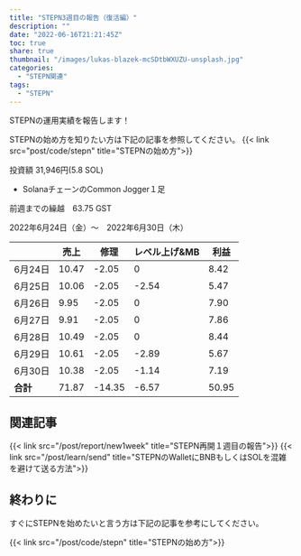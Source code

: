 ```yaml
---
title: "STEPN3週目の報告（復活編）"
description: ""
date: "2022-06-16T21:21:45Z"
toc: true
share: true
thumbnail: "/images/lukas-blazek-mcSDtbWXUZU-unsplash.jpg"
categories:
  - "STEPN関連"
tags:
  - "STEPN"
---
```


STEPNの運用実績を報告します！

<!--more-->

STEPNの始め方を知りたい方は下記の記事を参照してください。
{{< link src="post/code/stepn" title="STEPNの始め方">}}

投資額 31,946円(5.8 SOL)

- SolanaチェーンのCommon Jogger１足

前週までの繰越　63.75 GST  

2022年6月24日（金）〜　2022年6月30日（木）

|  | 売上 | 修理 | レベル上げ&MB | 利益 |
| --- | --- | --- | --- | --- |
| 6月24日 | 10.47 | -2.05 | 0 | 8.42 |
| 6月25日 | 10.06 | -2.05 | -2.54 | 5.47 |
| 6月26日 | 9.95 | -2.05 | 0 | 7.90 |
| 6月27日 | 9.91 | -2.05 | 0 | 7.86 |
| 6月28日 | 10.49 | -2.05 | 0 | 8.44 |
| 6月29日 | 10.61 | -2.05 | -2.89 | 5.67 |
| 6月30日 | 10.38 | -2.05 | -1.14 | 7.19 |
| **合計** | 71.87 | -14.35 | -6.57 | 50.95 |


## 関連記事

{{< link src="/post/report/new1week" title="STEPN再開１週目の報告">}}
{{< link src="/post/learn/send" title="STEPNのWalletにBNBもしくはSOLを混雑を避けて送る方法">}}

## 終わりに

すぐにSTEPNを始めたいと言う方は下記の記事を参考にしてください。

{{< link src="/post/code/stepn" title="STEPNの始め方">}}



  